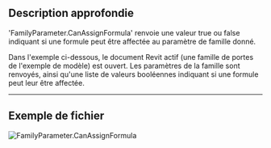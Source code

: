 ## Description approfondie
'FamilyParameter.CanAssignFormula' renvoie une valeur true ou false indiquant si une formule peut être affectée au paramètre de famille donné.

Dans l'exemple ci-dessous, le document Revit actif (une famille de portes de l'exemple de modèle) est ouvert. Les paramètres de la famille sont renvoyés, ainsi qu'une liste de valeurs booléennes indiquant si une formule peut leur être affectée.
___
## Exemple de fichier

![FamilyParameter.CanAssignFormula](./Revit.Elements.FamilyParameter.CanAssignFormula_img.jpg)

